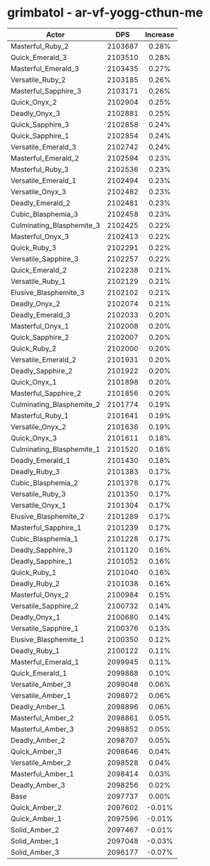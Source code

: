 # grimbatol - ar-vf-yogg-cthun-me
| Actor | DPS | Increase |
|---|:---:|:---:|
|Masterful_Ruby_2|2103687|0.28%|
|Quick_Emerald_3|2103510|0.28%|
|Masterful_Emerald_3|2103435|0.27%|
|Versatile_Ruby_2|2103185|0.26%|
|Masterful_Sapphire_3|2103171|0.26%|
|Quick_Onyx_2|2102904|0.25%|
|Deadly_Onyx_3|2102881|0.25%|
|Quick_Sapphire_3|2102858|0.24%|
|Quick_Sapphire_1|2102854|0.24%|
|Versatile_Emerald_3|2102742|0.24%|
|Masterful_Emerald_2|2102594|0.23%|
|Masterful_Ruby_3|2102536|0.23%|
|Versatile_Emerald_1|2102494|0.23%|
|Versatile_Onyx_3|2102482|0.23%|
|Deadly_Emerald_2|2102481|0.23%|
|Cubic_Blasphemia_3|2102458|0.23%|
|Culminating_Blasphemite_3|2102425|0.22%|
|Masterful_Onyx_3|2102413|0.22%|
|Quick_Ruby_3|2102291|0.22%|
|Versatile_Sapphire_3|2102257|0.22%|
|Quick_Emerald_2|2102238|0.21%|
|Versatile_Ruby_1|2102129|0.21%|
|Elusive_Blasphemite_3|2102102|0.21%|
|Deadly_Onyx_2|2102074|0.21%|
|Deadly_Emerald_3|2102033|0.20%|
|Masterful_Onyx_1|2102008|0.20%|
|Quick_Sapphire_2|2102007|0.20%|
|Quick_Ruby_2|2102000|0.20%|
|Versatile_Emerald_2|2101931|0.20%|
|Deadly_Sapphire_2|2101922|0.20%|
|Quick_Onyx_1|2101898|0.20%|
|Masterful_Sapphire_2|2101856|0.20%|
|Culminating_Blasphemite_2|2101774|0.19%|
|Masterful_Ruby_1|2101641|0.19%|
|Versatile_Onyx_2|2101636|0.19%|
|Quick_Onyx_3|2101611|0.18%|
|Culminating_Blasphemite_1|2101520|0.18%|
|Deadly_Emerald_1|2101430|0.18%|
|Deadly_Ruby_3|2101383|0.17%|
|Cubic_Blasphemia_2|2101378|0.17%|
|Versatile_Ruby_3|2101350|0.17%|
|Versatile_Onyx_1|2101304|0.17%|
|Elusive_Blasphemite_2|2101289|0.17%|
|Masterful_Sapphire_1|2101239|0.17%|
|Cubic_Blasphemia_1|2101228|0.17%|
|Deadly_Sapphire_3|2101120|0.16%|
|Deadly_Sapphire_1|2101052|0.16%|
|Quick_Ruby_1|2101040|0.16%|
|Deadly_Ruby_2|2101038|0.16%|
|Masterful_Onyx_2|2100984|0.15%|
|Versatile_Sapphire_2|2100732|0.14%|
|Deadly_Onyx_1|2100680|0.14%|
|Versatile_Sapphire_1|2100376|0.13%|
|Elusive_Blasphemite_1|2100350|0.12%|
|Deadly_Ruby_1|2100122|0.11%|
|Masterful_Emerald_1|2099945|0.11%|
|Quick_Emerald_1|2099888|0.10%|
|Versatile_Amber_3|2099048|0.06%|
|Versatile_Amber_1|2098972|0.06%|
|Deadly_Amber_1|2098896|0.06%|
|Masterful_Amber_2|2098861|0.05%|
|Masterful_Amber_3|2098852|0.05%|
|Deadly_Amber_2|2098707|0.05%|
|Quick_Amber_3|2098646|0.04%|
|Versatile_Amber_2|2098528|0.04%|
|Masterful_Amber_1|2098414|0.03%|
|Deadly_Amber_3|2098256|0.02%|
|Base|2097737|0.00%|
|Quick_Amber_2|2097602|-0.01%|
|Quick_Amber_1|2097596|-0.01%|
|Solid_Amber_2|2097467|-0.01%|
|Solid_Amber_1|2097048|-0.03%|
|Solid_Amber_3|2096177|-0.07%|
